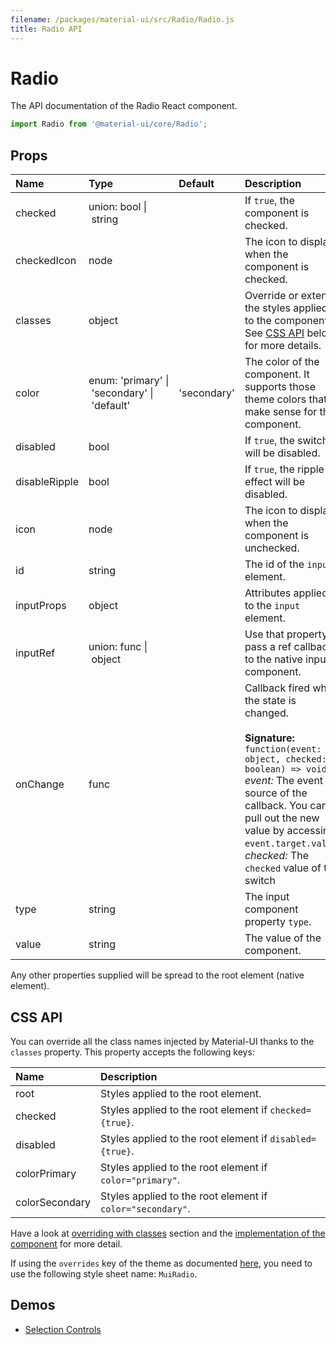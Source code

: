 ```yaml
---
filename: /packages/material-ui/src/Radio/Radio.js
title: Radio API
---
```


<!--- This documentation is automatically generated, do not try to edit it. -->

# Radio

<p class="description">The API documentation of the Radio React component.</p>

```js
import Radio from '@material-ui/core/Radio';
```



## Props

| Name | Type | Default | Description |
|:-----|:-----|:--------|:------------|
| <span class="prop-name">checked</span> | <span class="prop-type">union:&nbsp;bool&nbsp;&#124;<br>&nbsp;string<br> |   | If `true`, the component is checked. |
| <span class="prop-name">checkedIcon</span> | <span class="prop-type">node |   | The icon to display when the component is checked. |
| <span class="prop-name">classes</span> | <span class="prop-type">object |   | Override or extend the styles applied to the component. See [CSS API](#css-api) below for more details. |
| <span class="prop-name">color</span> | <span class="prop-type">enum:&nbsp;'primary'&nbsp;&#124;<br>&nbsp;'secondary'&nbsp;&#124;<br>&nbsp;'default'<br> | <span class="prop-default">'secondary'</span> | The color of the component. It supports those theme colors that make sense for this component. |
| <span class="prop-name">disabled</span> | <span class="prop-type">bool |   | If `true`, the switch will be disabled. |
| <span class="prop-name">disableRipple</span> | <span class="prop-type">bool |   | If `true`, the ripple effect will be disabled. |
| <span class="prop-name">icon</span> | <span class="prop-type">node |   | The icon to display when the component is unchecked. |
| <span class="prop-name">id</span> | <span class="prop-type">string |   | The id of the `input` element. |
| <span class="prop-name">inputProps</span> | <span class="prop-type">object |   | Attributes applied to the `input` element. |
| <span class="prop-name">inputRef</span> | <span class="prop-type">union:&nbsp;func&nbsp;&#124;<br>&nbsp;object<br> |   | Use that property to pass a ref callback to the native input component. |
| <span class="prop-name">onChange</span> | <span class="prop-type">func |   | Callback fired when the state is changed.<br><br>**Signature:**<br>`function(event: object, checked: boolean) => void`<br>*event:* The event source of the callback. You can pull out the new value by accessing `event.target.value`.<br>*checked:* The `checked` value of the switch |
| <span class="prop-name">type</span> | <span class="prop-type">string |   | The input component property `type`. |
| <span class="prop-name">value</span> | <span class="prop-type">string |   | The value of the component. |

Any other properties supplied will be spread to the root element (native element).

## CSS API

You can override all the class names injected by Material-UI thanks to the `classes` property.
This property accepts the following keys:


| Name | Description |
|:-----|:------------|
| <span class="prop-name">root</span> | Styles applied to the root element.
| <span class="prop-name">checked</span> | Styles applied to the root element if `checked={true}`.
| <span class="prop-name">disabled</span> | Styles applied to the root element if `disabled={true}`.
| <span class="prop-name">colorPrimary</span> | Styles applied to the root element if `color="primary"`.
| <span class="prop-name">colorSecondary</span> | Styles applied to the root element if `color="secondary"`.

Have a look at [overriding with classes](/customization/overrides#overriding-with-classes) section
and the [implementation of the component](https://github.com/mui-org/material-ui/tree/master/packages/material-ui/src/Radio/Radio.js)
for more detail.

If using the `overrides` key of the theme as documented
[here](/customization/themes#customizing-all-instances-of-a-component-type),
you need to use the following style sheet name: `MuiRadio`.

## Demos

- [Selection Controls](/demos/selection-controls)

